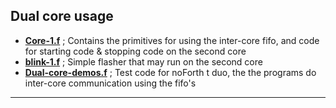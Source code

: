 ## Dual core usage

- [****Core-1.f****](Core-1.f) ; Contains the primitives for using the inter-core
  fifo, and code for starting code & stopping code on the second core
- [****blink-1.f****](blink-1.f) ; Simple flasher that may run on the second core
- [****Dual-core-demos.f****](Dual-core-demos.f) ; Test code for noForth t duo, the
the programs do inter-core communication using the fifo's
***
